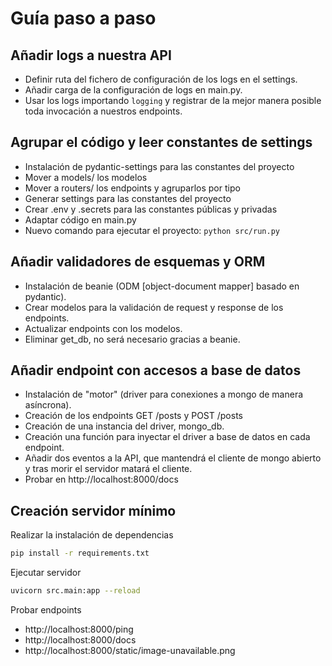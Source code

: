 # Guía paso a paso

## Añadir logs a nuestra API

* Definir ruta del fichero de configuración de los logs en el settings.
* Añadir carga de la configuración de logs en main.py.
* Usar los logs importando `logging` y registrar de la mejor manera posible toda invocación a nuestros endpoints.


## Agrupar el código y leer constantes de settings

* Instalación de pydantic-settings para las constantes del proyecto
* Mover a models/ los modelos
* Mover a routers/ los endpoints y agruparlos por tipo
* Generar settings para las constantes del proyecto
* Crear .env y .secrets para las constantes públicas y privadas
* Adaptar código en main.py
* Nuevo comando para ejecutar el proyecto: `python src/run.py`


## Añadir validadores de esquemas y ORM

* Instalación de beanie (ODM [object-document mapper] basado en pydantic).
* Crear modelos para la validación de request y response de los endpoints.
* Actualizar endpoints con los modelos.
* Eliminar get_db, no será necesario gracias a beanie. 


## Añadir endpoint con accesos a base de datos

* Instalación de "motor" (driver para conexiones a mongo de manera asíncrona).
* Creación de los endpoints GET /posts y POST /posts
* Creación de una instancia del driver, mongo_db.
* Creación una función para inyectar el driver a base de datos en cada endpoint.
* Añadir dos eventos a la API, que mantendrá el cliente de mongo abierto y tras morir el servidor matará el cliente.
* Probar en http://localhost:8000/docs


## Creación servidor mínimo

Realizar la instalación de dependencias

```bash
pip install -r requirements.txt
```

Ejecutar servidor

```bash
uvicorn src.main:app --reload
```

Probar endpoints

* http://localhost:8000/ping
* http://localhost:8000/docs
* http://localhost:8000/static/image-unavailable.png
